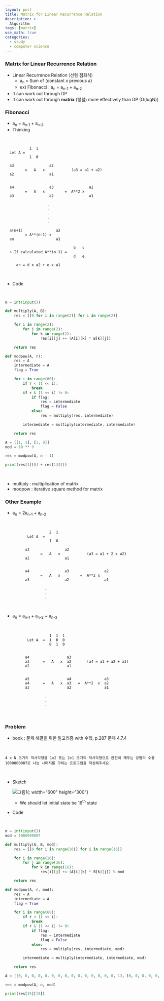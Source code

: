 ```yaml
---
layout: post
title: Matrix for Linear Recurrence Relation
description: >
  Algorithm
tags: [matrix]
use_math: true
categories:
  - study
  - computer science
---
```

### Matrix for Linear Recurrence Relation
* Linear Recurrence Relation (선형 점화식)
  * a<sub>n</sub> = Sum of (constant x previous a)
  * ex) Fibonacci : a<sub>n</sub> = a<sub>n-1</sub> + a<sub>n-2</sub>
* It can work out through DP
* It can work out through **matrix** (행렬) more effectively than DP (O(logN))

### Fibonacci
* a<sub>n</sub> = a<sub>n-1</sub> + a<sub>n-2</sub>
* Thinking

<br>

~~~
           1  1
  Let A =     
           1  0

  a3                a2
         =   A   x            (a3 = a1 + a2)
  a2                a1


  a4                a3                a2
         =   A   x         =  A**2 x  
  a3                a2                a1

                   .
                   .
                   .
                   .
                   .

  a(n+1)               a2
         = A**(n-1) x   
  an                   a1

                               b   c
  ∴ If calculated A**(n-1) =
                               d   e

     an = d x a2 + e x a1

~~~

<br>

* Code

<br>


~~~python
n = int(input())

def multiply(A, B):
    res = [[0 for i in range(2)] for i in range(2)]

    for i in range(2):
        for j in range(2):
            for k in range(2):
                res[i][j] += (A[i][k] * B[k][j])

    return res

def modpow(A, r):
    res = A
    intermediate = A
    flag = True

    for i in range(60):
        if r < (1 << i):
            break
        if r & (1 << i) != 0:
            if flag:
                res = intermediate
                flag = False
            else:
                res = multiply(res, intermediate)

        intermediate = multiply(intermediate, intermediate)

    return res

A = [[1, 1], [1, 0]]
mod = 10 ** 9

res = modpow(A, n - 1)

print(res[1][0] + res[1][1])

~~~


<br>

* multiply : multiplication of matrix
* modpow : iterative square method for matrix

### Other Example
* a<sub>n</sub> = 2a<sub>n-1</sub> + a<sub>n-2</sub>

<br>

~~~
                    2  1
          Let A  =
                    1  0

         a3                a2
                =   A   x            (a3 = a1 + 2 x a2)
         a2                a1


         a4                a3                a2
                =   A   x         =  A**2 x  
         a3                a2                a1

                  .
                  .
                  .

~~~

<br>

* a<sub>n</sub> = a<sub>n-1</sub> + a<sub>n-2</sub> + a<sub>n-3</sub>

<br>

~~~
                    1  1  1
          Let A  =  1  0  0
                    0  1  0


         a4                 a3
         a3      =   A   x  a2       (a4 = a1 + a2 + a3)
         a2                 a1


         a5                 a4               a3
         a4      =   A   x  a3   =  A**2  x  a2
         a3                 a2               a1

                  .
                  .
                  .

~~~

<br>

### Problem
* book : 문제 해결을 위한 알고리즘 with 수학, p.287 문제 4.7.4

<br>


~~~
4 x N 크기의 직사각형을 1x2 또는 2x1 크기의 직사각형으로 완전히 채우는 방법의 수를 1000000007로 나눈 나머지를 구하는 프로그램을 작성해주세요.
~~~


<br>

* Sketch

  ![그림1](https://github.com/hyun-jin891/hyun-jin891.github.io/blob/master/assets/img/163.PNG?raw=true){: width="600" height="300"}<br>

  * We should let initial state be 16<sup>th</sup> state

* Code

<br>


~~~python
n = int(input())
mod = 1000000007

def multiply(A, B, mod):
    res = [[0 for i in range(16)] for i in range(16)]

    for i in range(16):
        for j in range(16):
            for k in range(16):
                res[i][j] += (A[i][k] * B[k][j]) % mod

    return res

def modpow(A, r, mod):
    res = A
    intermediate = A
    flag = True

    for i in range(60):
        if r < (1 << i):
            break
        if r & (1 << i) != 0:
            if flag:
                res = intermediate
                flag = False
            else:
                res = multiply(res, intermediate, mod)

        intermediate = multiply(intermediate, intermediate, mod)

    return res

A = [[0, 0, 0, 0, 0, 0, 0, 0, 0, 0, 0, 0, 0, 0, 0, 1], [0, 0, 0, 0, 0, 0, 0, 0, 0, 0, 0, 0, 0, 0, 1, 0], [0, 0, 0, 0, 0, 0, 0, 0, 0, 0, 0, 0, 0, 1, 0, 0], [0, 0, 0, 0, 0, 0, 0, 0, 0, 0, 0, 0, 1, 0, 0, 0], [0, 0, 0, 0, 0, 0, 0, 0, 0, 0, 0, 1, 0, 0, 0, 0], [0, 0, 0, 0, 0, 0, 0, 0, 0, 0, 1, 0, 0, 0, 0, 1], [0, 0, 0, 0, 0, 0, 0, 0, 0, 1, 0, 0, 0, 0, 0, 0], [0, 0, 0, 0, 0, 0, 0, 0, 1, 0, 0, 0, 0, 0, 0, 0], [0, 0, 0, 0, 0, 0, 0, 1, 0, 0, 0, 0, 0, 0, 0, 1], [0, 0, 0, 0, 0, 0, 1, 0, 0, 0, 0, 0, 0, 0, 0, 0], [0, 0, 0, 0, 0, 1, 0, 0, 0, 0, 0, 0, 0, 0, 0, 1], [0, 0, 0, 0, 1, 0, 0, 0, 0, 0, 0, 0, 1, 0, 1, 0], [0, 0, 0, 1, 0, 0, 0, 0, 0, 0, 0, 1, 0, 0, 0, 0], [0, 0, 1, 0, 0, 0, 0, 0, 0, 0, 0, 0, 0, 0, 1, 0], [0, 1, 0, 0, 0, 0, 0, 0, 0, 0, 0, 1, 0, 1, 0, 0], [1, 0, 0, 0, 0, 1, 0, 0, 1, 0, 1, 0, 0, 0, 0, 1]]

res = modpow(A, n, mod)

print(res[15][15])

~~~



<br>
